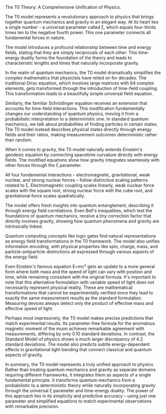 
The T0 Theory: A Comprehensive Unification of Physics.

The T0 model represents a revolutionary approach to physics that brings together quantum mechanics and gravity in an elegant way. At its heart lies a single number – a universal parameter called ξ, which equals four-thirds times ten to the negative fourth power. This one parameter connects all fundamental forces in nature.

The model introduces a profound relationship between time and energy fields, stating that they are simply reciprocals of each other. This time-energy duality forms the foundation of the theory and leads to characteristic lengths and times that naturally incorporate gravity.

In the realm of quantum mechanics, the T0 model dramatically simplifies the complex mathematics that physicists have relied on for decades. The traditional Dirac equation, which involves large matrices with 64 complex elements, gets transformed through the introduction of time-field coupling. This transformation leads to a beautifully simple universal field equation.

Similarly, the familiar Schrödinger equation receives an extension that accounts for time-field interactions. This modification fundamentally changes our understanding of quantum physics, moving it from a probabilistic interpretation to a deterministic one. In standard quantum mechanics, we talk about probabilities of finding particles in certain states. The T0 model instead describes physical states directly through energy fields and their ratios, making measurement outcomes deterministic rather than random.

When it comes to gravity, the T0 model naturally extends Einstein's geodesic equation by connecting spacetime curvature directly with energy fields. The modified equations show how gravity integrates seamlessly with other forces through the ξ parameter.

All four fundamental interactions – electromagnetic, gravitational, weak nuclear, and strong nuclear forces – follow distinctive scaling patterns related to ξ. Electromagnetic coupling scales linearly, weak nuclear force scales with the square root, strong nuclear force with the cube root, and gravitational force scales quadratically.

The model offers fresh insights into quantum entanglement, describing it through energy field correlations. Even Bell's inequalities, which test the foundations of quantum mechanics, receive a tiny correction factor that directly involves gravity, showing how quantum phenomena and gravity are intrinsically linked.

Quantum computing concepts like logic gates find natural representations as energy field transformations in the T0 framework. The model also unifies information encoding, with physical properties like spin, charge, mass, and particle-antiparticle distinctions all expressed through various aspects of the energy field.

Even Einstein's famous equation E=mc² gets an update to a more general form where both mass and the speed of light can vary with position and time, while remaining consistent with the original formula. It's important to note that this alternative formulation with variable speed of light does not necessarily represent physical reality. These are mathematical transformations that cannot be experimentally verified since they lead to exactly the same measurement results as the standard formulation. Measuring devices always detect only the product of effective mass and effective speed of light.

Perhaps most impressively, the T0 model makes precise predictions that match experimental results. Its parameter-free formula for the anomalous magnetic moment of the muon achieves remarkable agreement with measurements, differing by only 0.10 standard deviations. In contrast, the Standard Model of physics shows a much larger discrepancy of 4.2 standard deviations. The model also predicts subtle energy-dependent effects in gravitational light bending that connect classical and quantum aspects of gravity.

In summary, the T0 model represents a truly unified approach to physics. Rather than treating quantum mechanics and gravity as separate domains requiring different frameworks, it integrates them as aspects of a single fundamental principle. It transforms quantum mechanics from a probabilistic to a deterministic theory while naturally incorporating gravity through the universal ξ parameter and time-energy duality. The power of this approach lies in its simplicity and predictive accuracy – using just one parameter and simplified equations to match experimental observations with remarkable precision.
```